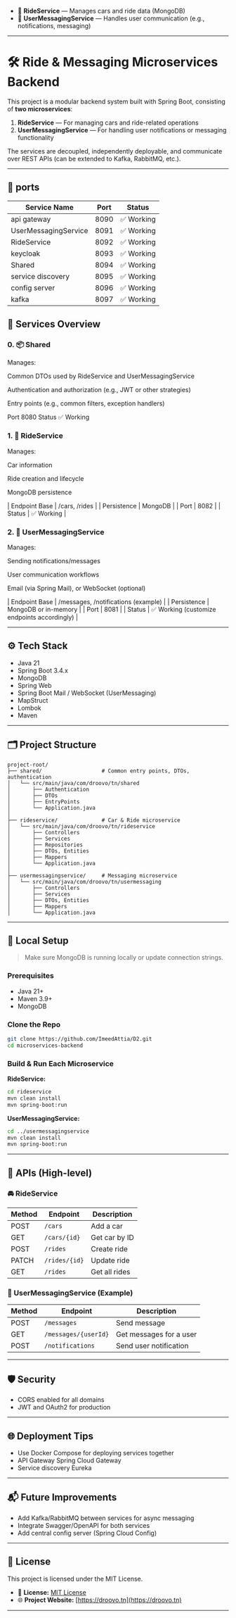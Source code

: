 * 🚗 **RideService** — Manages cars and ride data (MongoDB)
* 💬 **UserMessagingService** — Handles user communication (e.g., notifications, messaging)

---

# 🛠️ Ride & Messaging Microservices Backend

This project is a modular backend system built with Spring Boot, consisting of **two microservices**:

1. **RideService** — For managing cars and ride-related operations
2. **UserMessagingService** — For handling user notifications or messaging functionality

The services are decoupled, independently deployable, and communicate over REST APIs (can be extended to Kafka, RabbitMQ, etc.).

---

## 🚀 ports

| Service Name         | Port | Status |
|----------------------|------| ------ |
| api gateway          | 8090 | ✅ Working |
| UserMessagingService | 8091 | ✅ Working |
| RideService          | 8092 | ✅ Working |
| keycloak             | 8093 | ✅ Working |
| Shared               | 8094 | ✅ Working |
| service discovery    | 8095 | ✅ Working |
| config server        | 8096 | ✅ Working |
| kafka                | 8097 | ✅ Working |

## 🚀 Services Overview

### 0. 📦 Shared
Manages:

Common DTOs used by RideService and UserMessagingService

Authentication and authorization (e.g., JWT or other strategies)

Entry points (e.g., common filters, exception handlers)

Port	8080
Status	✅ Working

### 1. 🚗 RideService
   Manages:

Car information

Ride creation and lifecycle

MongoDB persistence

| Endpoint Base | /cars, /rides |
| Persistence | MongoDB |
| Port | 8082 |
| Status | ✅ Working |

### 2. 💬 UserMessagingService
   Manages:

Sending notifications/messages

User communication workflows

Email (via Spring Mail), or WebSocket (optional)

| Endpoint Base | /messages, /notifications (example) |
| Persistence | MongoDB or in-memory |
| Port | 8081 |
| Status | ✅ Working (customize endpoints accordingly) |

---

## ⚙️ Tech Stack

* Java 21
* Spring Boot 3.4.x
* MongoDB
* Spring Web
* Spring Boot Mail / WebSocket (UserMessaging)
* MapStruct
* Lombok
* Maven

---

## 🗂️ Project Structure

```
project-root/
├── shared/                   # Common entry points, DTOs, authentication
│   └── src/main/java/com/droovo/tn/shared
│       ├── Authentication
│       ├── DTOs
│       ├── EntryPoints
│       └── Application.java
│
├── rideservice/              # Car & Ride microservice
│   └── src/main/java/com/droovo/tn/rideservice
│       ├── Controllers
│       ├── Services
│       ├── Repositories
│       ├── DTOs, Entities
│       ├── Mappers
│       └── Application.java
│
├── usermessagingservice/     # Messaging microservice
│   └── src/main/java/com/droovo/tn/usermessaging
│       ├── Controllers
│       ├── Services
│       ├── DTOs, Entities
│       ├── Mappers
│       └── Application.java
```

---

## 🧪 Local Setup

> Make sure MongoDB is running locally or update connection strings.

### Prerequisites

* Java 21+
* Maven 3.9+
* MongoDB

### Clone the Repo

```bash
git clone https://github.com/ImeedAttia/D2.git
cd microservices-backend
```

### Build & Run Each Microservice

**RideService:**

```bash
cd rideservice
mvn clean install
mvn spring-boot:run
```

**UserMessagingService:**

```bash
cd ../usermessagingservice
mvn clean install
mvn spring-boot:run
```

---

## 🧩 APIs (High-level)

### 🚘 RideService

| Method | Endpoint      | Description   |
| ------ | ------------- | ------------- |
| POST   | `/cars`       | Add a car     |
| GET    | `/cars/{id}`  | Get car by ID |
| POST   | `/rides`      | Create ride   |
| PATCH  | `/rides/{id}` | Update ride   |
| GET    | `/rides`      | Get all rides |

### 💬 UserMessagingService (Example)

| Method | Endpoint             | Description             |
| ------ | -------------------- | ----------------------- |
| POST   | `/messages`          | Send message            |
| GET    | `/messages/{userId}` | Get messages for a user |
| POST   | `/notifications`     | Send user notification  |

---

## 🛡️ Security

* CORS enabled for all domains
* JWT and OAuth2 for production

---

## 🌐 Deployment Tips

* Use Docker Compose for deploying services together
* API Gateway Spring Cloud Gateway
* Service discovery Eureka

---

## 📬 Future Improvements

* Add Kafka/RabbitMQ between services for async messaging
* Integrate Swagger/OpenAPI for both services
* Add central config server (Spring Cloud Config)

---

## 📄 License

This project is licensed under the MIT License.
* 📄 **License:** [MIT License](https://droovo.tn/privacy-policy)
* 🌐 **Project Website:** [https://droovo.tn](https://droovo.tn)

---
